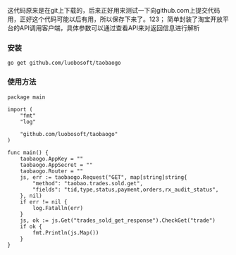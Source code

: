 
这代码原来是在git上下载的，后来正好用来测试一下向github.com上提交代码用，正好这个代码可能以后有用，所以保存下来了。123；
简单封装了淘宝开放平台的API调用客户端，具体参数可以通过查看API来对返回信息进行解析

### 安装

```
go get github.com/luobosoft/taobaogo
```

### 使用方法

```
package main

import (
	"fmt"
	"log"

	"github.com/luobosoft/taobaogo"
)

func main() {
	taobaogo.AppKey = ""
	taobaogo.AppSecret = ""
	taobaogo.Router = ""
	js, err := taobaogo.Request("GET", map[string]string{
		"method": "taobao.trades.sold.get",
		"fields": "tid,type,status,payment,orders,rx_audit_status",
	}, nil)
	if err != nil {
		log.Fatalln(err)
	}
	js, ok := js.Get("trades_sold_get_response").CheckGet("trade")
	if ok {
		fmt.Println(js.Map())
	}
}

```

